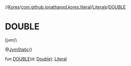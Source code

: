 //[Kores](../../../index.md)/[com.github.jonathanxd.kores.literal](../index.md)/[Literals](index.md)/[DOUBLE](-d-o-u-b-l-e.md)

# DOUBLE

[jvm]\

@[JvmStatic](https://kotlinlang.org/api/latest/jvm/stdlib/kotlin.jvm/-jvm-static/index.html)()

fun [DOUBLE](-d-o-u-b-l-e.md)(d: [Double](https://kotlinlang.org/api/latest/jvm/stdlib/kotlin/-double/index.html)): [Literal](../-literal/index.md)
